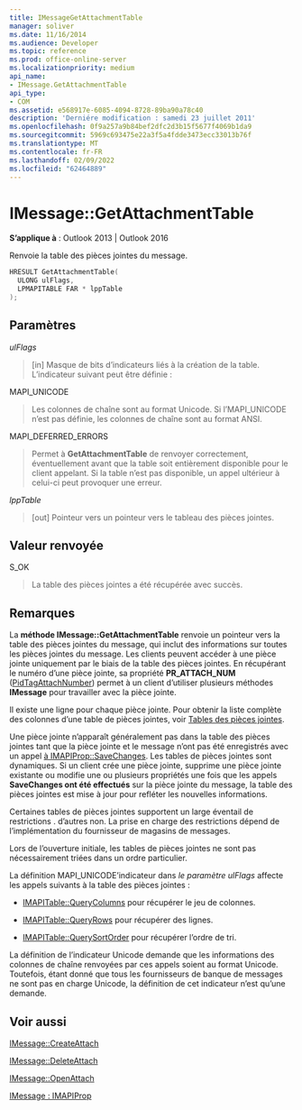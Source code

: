 ```yaml
---
title: IMessageGetAttachmentTable
manager: soliver
ms.date: 11/16/2014
ms.audience: Developer
ms.topic: reference
ms.prod: office-online-server
ms.localizationpriority: medium
api_name:
- IMessage.GetAttachmentTable
api_type:
- COM
ms.assetid: e568917e-6085-4094-8728-89ba90a78c40
description: 'Derniére modification : samedi 23 juillet 2011'
ms.openlocfilehash: 0f9a257a9b84bef2dfc2d3b15f5677f4069b1da9
ms.sourcegitcommit: 5969c693475e22a3f5a4fdde3473ecc33013b76f
ms.translationtype: MT
ms.contentlocale: fr-FR
ms.lasthandoff: 02/09/2022
ms.locfileid: "62464889"
---
```

# <a name="imessagegetattachmenttable"></a>IMessage::GetAttachmentTable

  
  
**S’applique à** : Outlook 2013 | Outlook 2016 
  
Renvoie la table des pièces jointes du message.
  
```cpp
HRESULT GetAttachmentTable(
  ULONG ulFlags,
  LPMAPITABLE FAR * lppTable
);
```

## <a name="parameters"></a>Paramètres

 _ulFlags_
  
> [in] Masque de bits d’indicateurs liés à la création de la table. L’indicateur suivant peut être définie : 
    
MAPI_UNICODE 
  
> Les colonnes de chaîne sont au format Unicode. Si l’MAPI_UNICODE n’est pas définie, les colonnes de chaîne sont au format ANSI.
    
MAPI_DEFERRED_ERRORS 
  
> Permet à **GetAttachmentTable** de renvoyer correctement, éventuellement avant que la table soit entièrement disponible pour le client appelant. Si la table n’est pas disponible, un appel ultérieur à celui-ci peut provoquer une erreur. 
    
 _lppTable_
  
> [out] Pointeur vers un pointeur vers le tableau des pièces jointes.
    
## <a name="return-value"></a>Valeur renvoyée

S_OK 
  
> La table des pièces jointes a été récupérée avec succès.
    
## <a name="remarks"></a>Remarques

La **méthode IMessage::GetAttachmentTable** renvoie un pointeur vers la table des pièces jointes du message, qui inclut des informations sur toutes les pièces jointes du message. Les clients peuvent accéder à une pièce jointe uniquement par le biais de la table des pièces jointes. En récupérant le numéro d’une pièce jointe, sa propriété **PR_ATTACH_NUM** ([PidTagAttachNumber](pidtagattachnumber-canonical-property.md)) permet à un client d’utiliser plusieurs méthodes **IMessage** pour travailler avec la pièce jointe. 
  
Il existe une ligne pour chaque pièce jointe. Pour obtenir la liste complète des colonnes d’une table de pièces jointes, voir [Tables des pièces jointes](attachment-tables.md).
  
Une pièce jointe n’apparaît généralement pas dans la table des pièces jointes tant que la pièce jointe et le message n’ont pas été enregistrés avec un appel [à IMAPIProp::SaveChanges](imapiprop-savechanges.md). Les tables de pièces jointes sont dynamiques. Si un client crée une pièce jointe, supprime une pièce jointe existante ou modifie une ou plusieurs propriétés une fois que les appels **SaveChanges ont été effectués** sur la pièce jointe du message, la table des pièces jointes est mise à jour pour refléter les nouvelles informations. 
  
Certaines tables de pièces jointes supportent un large éventail de restrictions . d’autres non. La prise en charge des restrictions dépend de l’implémentation du fournisseur de magasins de messages. 
  
Lors de l’ouverture initiale, les tables de pièces jointes ne sont pas nécessairement triées dans un ordre particulier. 
  
La définition MAPI_UNICODE’indicateur dans _le paramètre ulFlags_ affecte les appels suivants à la table des pièces jointes : 
  
- [IMAPITable::QueryColumns](imapitable-querycolumns.md) pour récupérer le jeu de colonnes. 
    
- [IMAPITable::QueryRows](imapitable-queryrows.md) pour récupérer des lignes. 
    
- [IMAPITable::QuerySortOrder](imapitable-querysortorder.md) pour récupérer l’ordre de tri. 
    
La définition de l’indicateur Unicode demande que les informations des colonnes de chaîne renvoyées par ces appels soient au format Unicode. Toutefois, étant donné que tous les fournisseurs de banque de messages ne sont pas en charge Unicode, la définition de cet indicateur n’est qu’une demande.
  
## <a name="see-also"></a>Voir aussi



[IMessage::CreateAttach](imessage-createattach.md)
  
[IMessage::DeleteAttach](imessage-deleteattach.md)
  
[IMessage::OpenAttach](imessage-openattach.md)
  
[IMessage : IMAPIProp](imessageimapiprop.md)

